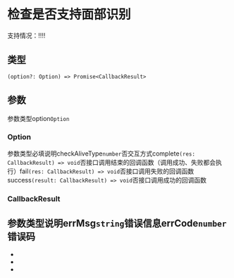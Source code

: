 # 检查是否支持面部识别
支持情况：!!!!
## 类型[​](checkIsSupportFacialRecognition.html#类型)
```tsx
(option?: Option) => Promise<CallbackResult>
```

## 参数[​](checkIsSupportFacialRecognition.html#参数)
参数类型option`Option`
### Option[​](checkIsSupportFacialRecognition.html#option)
参数类型必填说明checkAliveType`number`否交互方式complete`(res: CallbackResult) => void`否接口调用结束的回调函数（调用成功、失败都会执行）fail`(res: CallbackResult) => void`否接口调用失败的回调函数success`(result: CallbackResult) => void`否接口调用成功的回调函数
### CallbackResult[​](checkIsSupportFacialRecognition.html#callbackresult)
参数类型说明errMsg`string`错误信息errCode`number`错误码
- 
- 

- 
-

